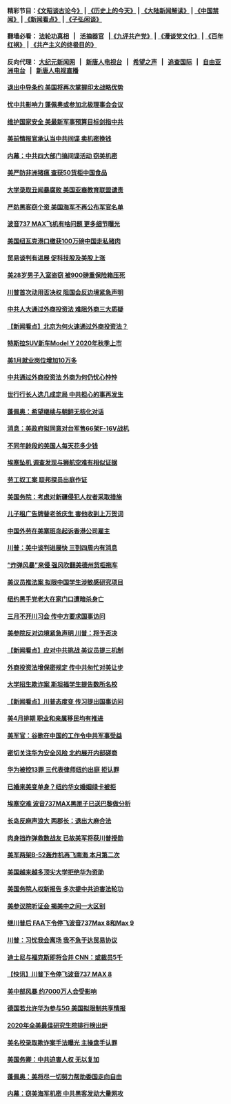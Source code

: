 #### 精彩节目：[《文昭谈古论今》](http://134.209.198.168/wenzhao) | [《历史上的今天》](http://134.209.198.168/today-in-history) | [《大陆新闻解读》](http://134.209.198.168/ntdtv-comedy) | [《中国禁闻》](http://134.209.198.168/ntdtv-news) | [《新闻看点》](http://134.209.198.168/news-insight) | [《子弘闲谈》](http://134.209.198.168/zihongxiantan/) 

 #### 翻墙必看： [法轮功真相](http://134.209.198.168:10000/videos/truth.html) &nbsp;&nbsp;|&nbsp;&nbsp; [活摘器官](http://134.209.198.168:10000/videos/res/Organs/) &nbsp;&nbsp;|[《九评共产党》](http://134.209.198.168:10000/videos/jiuping) | [《漫谈党文化》](http://134.209.198.168:10000/videos/mtdwh) | [《百年红祸》](http://134.209.198.168:10000/videos/bnhh) | [《共产主义的终极目的》](http://134.209.198.168:10000/videos/res/zjmd) 

 #### 反向代理： [大纪元新闻网](http://134.209.198.168:10080/) &nbsp;&nbsp;|&nbsp;&nbsp; [新唐人电视台](http://134.209.198.168:8000/) &nbsp;&nbsp;|&nbsp;&nbsp; [希望之声](http://134.209.198.168:8200/) &nbsp;&nbsp;|&nbsp;&nbsp; [追查国际](http://134.209.198.168:10010/) &nbsp;&nbsp;|&nbsp;&nbsp; [自由亚洲电台](http://134.209.198.168:9800/) &nbsp;&nbsp;|&nbsp;&nbsp; [新唐人电视直播](http://134.209.198.168/) 

#### [退出中导条约 美国将再次掌握印太战略优势](../pages/nsc412/n11118821.md?t=03170336) 

#### [忧中共影响力 蓬佩奥或参加北极理事会会议](../pages/nsc412/n11118513.md?t=03170336) 

#### [维护国家安全 美最新军事预算目标剑指中共](../pages/nsc412/n11118290.md?t=03170336) 

#### [美前情报官承认当中共间谍 卖机密换钱](../pages/nsc412/n11118166.md?t=03170336) 

#### [内幕：中共四大部门搞间谍活动 窃美机密](../pages/nsc412/n11117320.md?t=03170336) 

#### [美严防非洲猪瘟  查获50货柜中国食品](../pages/nsc412/n11117644.md?t=03170336) 

#### [大学录取丑闻暴腐败 美国亚裔教育联盟谴责](../pages/nsc412/n11117620.md?t=03170336) 

#### [严防黑客窃个资 美国海军不再公布军官名单](../pages/nsc412/n11117713.md?t=03170336) 

#### [波音737 MAX飞机有啥问题 更多细节曝光](../pages/nsc412/n11117173.md?t=03170336) 

#### [美国纽瓦克港口缴获100万磅中国走私猪肉](../pages/nsc412/n11117006.md?t=03170336) 

#### [贸易谈判有进展 促科技股及美股上涨](../pages/nsc412/n11117082.md?t=03170336) 

#### [美28岁男子入室盗窃 被900磅重保险箱压死](../pages/nsc412/n11116931.md?t=03170336) 

#### [川普首次动用否决权 阻国会反边境紧急声明](../pages/nsc412/n11116923.md?t=03170336) 

#### [中共人大通过外商投资法 难阻外商三大质疑](../pages/nsc412/n11116492.md?t=03170336) 

#### [【新闻看点】北京为何火速通过外商投资法？](../pages/nsc412/n11116196.md?t=03170336) 

#### [特斯拉SUV新车Model Y  2020年秋季上市](../pages/nsc412/n11116655.md?t=03170336) 

#### [美1月就业岗位增加10万多](../pages/nsc412/n11116488.md?t=03170336) 

#### [中共通过外商投资法 外商为何仍忧心忡忡](../pages/nsc412/n11116297.md?t=03170336) 

#### [世行行长人选几成定局 中共担心的事再发生](../pages/nsc412/n11116039.md?t=03170336) 

#### [蓬佩奥：希望继续与朝鲜无核化对话](../pages/nsc412/n11116357.md?t=03170336) 

#### [消息：美政府拟同意对台军售66架F-16V战机](../pages/nsc412/n11116284.md?t=03170336) 

#### [不同年龄段的美国人每天花多少钱](../pages/nsc412/n11116246.md?t=03170336) 

#### [埃塞坠机 调查发现与狮航空难有相似证据](../pages/nsc412/n11116036.md?t=03170336) 

#### [劳工奴工案 联邦探员出庭作证](../pages/nsc412/n11114999.md?t=03170336) 

#### [美国务院：考虑对新疆侵犯人权者采取措施](../pages/nsc412/n11114644.md?t=03170336) 

#### [儿子租广告牌替老爸庆生 害他收到上万贺词](../pages/nsc412/n11114892.md?t=03170336) 

#### [中国外劳在美塞班岛起诉香港公司雇主](../pages/nsc412/n11114505.md?t=03170336) 

#### [川普：美中谈判进展快 三到四周内有消息](../pages/nsc412/n11113884.md?t=03170336) 

#### [“炸弹风暴”来侵 强风吹翻美德州货柜拖车](../pages/nsc412/n11114084.md?t=03170336) 

#### [美议员推法案 拟限中国学生涉敏感研究项目](../pages/nsc412/n11113614.md?t=03170336) 

#### [纽约黑手党老大在家门口遭暗杀身亡](../pages/nsc412/n11113964.md?t=03170336) 

#### [三月不开川习会 传中方要求国事访问](../pages/nsc412/n11113391.md?t=03170336) 

#### [美参院反对边境紧急声明 川普：将予否决](../pages/nsc412/n11113947.md?t=03170336) 

#### [【新闻看点】应对中共挑战 美议员提三机制](../pages/nsc412/n11113410.md?t=03170336) 

#### [外商投资法增保密规定 传中共匆忙对美让步](../pages/nsc412/n11113882.md?t=03170336) 

#### [大学招生欺诈案 斯坦福学生提告数所名校](../pages/nsc412/n11113756.md?t=03170336) 

#### [【新闻看点】川普态度变 传习提出国事访问](../pages/nsc412/n11113351.md?t=03170336) 

#### [美4月排期 职业和亲属移民均有推进](../pages/nsc412/n11113769.md?t=03170336) 

#### [美军官：谷歌在中国的工作令中共军事受益](../pages/nsc412/n11113729.md?t=03170336) 

#### [密切关注华为安全风险 北约展开内部磋商](../pages/nsc412/n11113653.md?t=03170336) 

#### [华为被控13罪 三代表律师纽约出庭 拒认罪](../pages/nsc412/n11113444.md?t=03170336) 

#### [已婚来美变单身？纽约华女婚姻绿卡被拒](../pages/nsc412/n11112063.md?t=03170336) 

#### [埃塞空难 波音737MAX黑匣子已送巴黎做分析](../pages/nsc412/n11112958.md?t=03170336) 

#### [长岛反麻声浪大 两郡长：退出大麻合法](../pages/nsc412/n11112066.md?t=03170336) 

#### [肉身挡炸弹救数战友 已故美军将获川普授勋](../pages/nsc412/n11112587.md?t=03170336) 

#### [美军两架B-52轰炸机再飞南海 本月第二次](../pages/nsc412/n11112258.md?t=03170336) 

#### [美国越来越多顶尖大学拒绝华为资助](../pages/nsc412/n11111729.md?t=03170336) 

#### [美国务院人权新报告 多次提中共迫害法轮功](../pages/nsc412/n11111708.md?t=03170336) 

#### [美参议院听证会 揭美中之间一大区别](../pages/nsc412/n11111663.md?t=03170336) 

#### [继川普后 FAA下令停飞波音737Max 8和Max 9](../pages/nsc412/n11111489.md?t=03170336) 

#### [川普：习忧我会离场 我不急于达贸易协议](../pages/nsc412/n11111521.md?t=03170336) 

#### [迪士尼与福克斯即将合并 CNN：或裁员5千](../pages/nsc412/n11111221.md?t=03170336) 

#### [【快讯】川普下令停飞波音737 MAX 8](../pages/nsc412/n11111226.md?t=03170336) 

#### [美中部风暴 约7000万人会受影响](../pages/nsc412/n11111164.md?t=03170336) 

#### [德国若允许华为参与5G 美国拟限制共享情报](../pages/nsc412/n11111029.md?t=03170336) 

#### [2020年全美最佳研究生院排行榜出炉](../pages/nsc412/n11110786.md?t=03170336) 

#### [美名校录取欺诈案手法曝光 主操盘手认罪](../pages/nsc412/n11110772.md?t=03170336) 

#### [美国务卿：中共迫害人权 无以复加](../pages/nsc412/n11110966.md?t=03170336) 

#### [蓬佩奥：美将尽一切努力帮助委国走向自由](../pages/nsc412/n11110670.md?t=03170336) 

#### [内幕：窃美海军机密 中共黑客发动大量网攻](../pages/nsc412/n11110402.md?t=03170336) 

